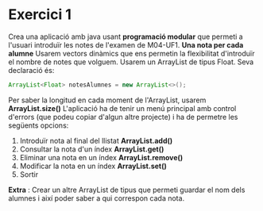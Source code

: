 # Exercici 1
Crea una aplicació amb java usant **programació modular** que permeti a l'usuari introduïr les notes de l'examen de M04-UF1. **Una nota per cada alumne**
Usarem vectors dinàmics que ens permetin la flexibilitat d'introduïr el nombre de notes que volguem.
Usarem un ArrayList de tipus Float. Seva declaració és:
```java
ArrayList<Float> notesAlumnes = new ArrayList<>();
```
Per saber la longitud en cada moment de l'ArrayList, usarem **ArrayList.size()**
L'aplicació ha de tenir un menú principal amb control d'errors (que podeu copiar d'algun altre projecte) i ha de permetre les següents opcions:
1. Introduïr nota al final del llistat **ArrayList.add()**
2. Consultar la nota d'un índex **ArrayList.get()**
3. Eliminar una nota en un índex **ArrayList.remove()**
4. Modificar la nota en un índex **ArrayList.set()**
5. Sortir

**Extra** : Crear un altre ArrayList de tipus <String> que permeti guardar el nom dels alumnes i així poder saber a qui correspon cada nota.